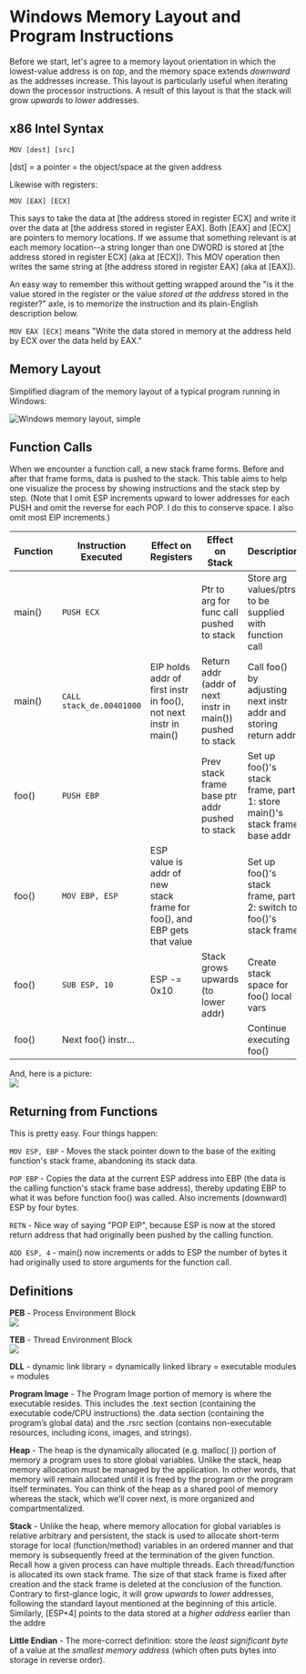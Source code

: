 Windows Memory Layout and Program Instructions
==============================

Before we start, let's agree to a memory layout orientation in which the lowest-value address is on *top*, and the memory space extends *downward* as the addresses increase. This layout is particularly useful when iterating down the processor instructions. A result of this layout is that the stack will grow *upwards* to *lower* addresses.

x86 Intel Syntax
------------------

`MOV [dest] [src]`

[dst] = a pointer = the object/space at the given address

Likewise with registers:

`MOV [EAX] [ECX]`

This says to take the data at [the address stored in register ECX] and write it over the data at [the address stored in register EAX]. Both [EAX] and [ECX] are pointers to memory locations. If we assume that something relevant is at each memory location--a string longer than one DWORD is stored at [the address stored in register ECX] (aka at [ECX]). This MOV operation then writes the same string at [the address stored in register EAX] (aka at [EAX]).

An easy way to remember this without getting wrapped around the "is it the value stored in the register or the value *stored at the address* stored in the register?" axle, is to memorize the instruction and its plain-English description below.

`MOV EAX [ECX]` means "Write the data stored in memory at the address held by ECX over the data held by EAX."



Memory Layout
-----------------

Simplified diagram of the memory layout of a typical program running in Windows:

![Windows memory layout, simple](data/windows_memory_layout_simple.png)


Function Calls
---------------

When we encounter a function call, a new stack frame forms. Before and after that frame forms, data is pushed to the stack. This table aims to help one visualize the process by showing instructions and the stack step by step. (Note that I omit ESP increments upward to lower addresses for each PUSH and omit the reverse for each POP. I do this to conserve space. I also omit most EIP increments.)

Function | Instruction Executed | Effect on Registers | Effect on Stack | Description
--- | --- | --- | --- | ---
main() | `PUSH ECX` |  | Ptr to arg for func call pushed to stack | Store arg values/ptrs to be supplied with function call
main() | `CALL stack_de.00401000` | EIP holds addr of first instr in foo(), not next instr in main() | Return addr (addr of next instr in main()) pushed to stack | Call foo() by adjusting next instr addr and storing return addr
foo() | `PUSH EBP` |  | Prev stack frame base ptr addr pushed to stack | Set up foo()'s stack frame, part 1: store main()'s stack frame base addr
foo() | `MOV EBP, ESP` | ESP value is addr of new stack frame for foo(), and EBP gets that value | | Set up foo()'s stack frame, part 2: switch to foo()'s stack frame
foo() | `SUB ESP, 10` | ESP -= 0x10 | Stack grows upwards (to lower addr) | Create stack space for foo() local vars
foo() | Next foo() instr... | | | Continue executing foo()

And, here is a picture:  
![](data/creation_of_stack_frame.bmp)


Returning from Functions
---------------------------

This is pretty easy. Four things happen:

`MOV ESP, EBP` - Moves the stack pointer down to the base of the exiting function's stack frame, abandoning its stack data.

`POP EBP` - Copies the data at the current ESP address into EBP (the data is the calling function's stack frame base address), thereby updating EBP to what it was before function foo() was called. Also increments (downward) ESP by four bytes.

`RETN` - Nice way of saying "POP EIP", because ESP is now at the stored return address that had originally been pushed by the calling function.

`ADD ESP, 4` - main() now increments or adds to ESP the number of bytes it had originally used to store arguments for the function call.



Definitions
------------

**PEB** - Process Environment Block  
![](data/PEB.png)

**TEB** - Thread Environment Block  
![](data/TEB.png)

**DLL** - dynamic link library = dynamically linked library = executable modules = modules

**Program Image** - The Program Image portion of memory is where the executable resides.  This includes the .text section (containing the executable code/CPU instructions) the .data section (containing the program’s global data) and the .rsrc section (contains non-executable resources, including  icons, images, and strings). 

**Heap** - The heap is the dynamically allocated (e.g. malloc( )) portion of memory a program uses to store global variables.  Unlike the stack, heap memory allocation must be managed by the application.  In other words, that memory will remain allocated until it is freed by the program or the program itself terminates. You can think of the heap as a shared pool of memory whereas the stack, which we’ll cover next, is more organized and compartmentalized.

**Stack** - Unlike the heap, where memory allocation for global variables is relative arbitrary and persistent, the stack is used to allocate short-term storage for local (function/method) variables in an ordered manner and that memory is subsequently freed at the termination of the given function.  Recall how a given process can have multiple threads.  Each thread/function is allocated its own stack frame.  The size of that stack frame is fixed after creation and the stack frame is deleted at the conclusion of the function. Contrary to first-glance logic, it will grow *upwards* to *lower* addresses, following the standard layout mentioned at the beginning of this article. Similarly, [ESP+4] points to the data stored at a *higher address* earlier than the addre

**Little Endian** - The more-correct definition: store the *least significant byte* of a value at the *smallest memory address* (which often puts bytes into storage in reverse order).




